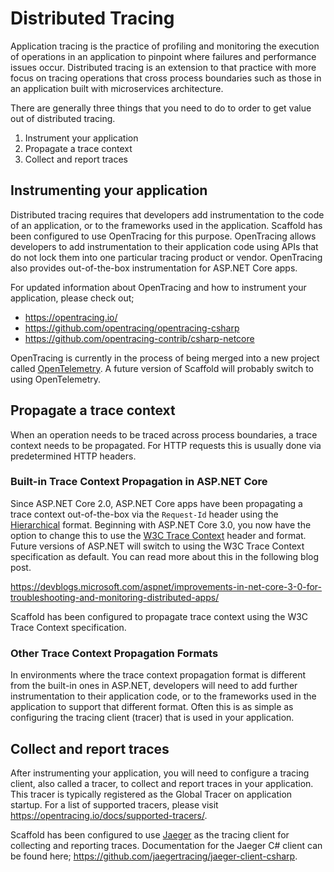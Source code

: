 # Distributed Tracing #

Application tracing is the practice of profiling and monitoring the execution of operations in an application to pinpoint where failures and performance issues occur. Distributed tracing is an extension to that practice with more focus on tracing operations that cross process boundaries such as those in an application built with microservices architecture.

There are generally three things that you need to do to order to get value out of distributed tracing.

1. Instrument your application
2. Propagate a trace context
3. Collect and report traces

## Instrumenting your application ##

Distributed tracing requires that developers add instrumentation to the code of an application, or to the frameworks used in the application. Scaffold has been configured to use OpenTracing for this purpose. OpenTracing allows developers to add instrumentation to their application code using APIs that do not lock them into one particular tracing product or vendor. OpenTracing also provides out-of-the-box instrumentation for ASP.NET Core apps.

For updated information about OpenTracing and how to instrument your application, please check out;

- https://opentracing.io/
- https://github.com/opentracing/opentracing-csharp
- https://github.com/opentracing-contrib/csharp-netcore

OpenTracing is currently in the process of being merged into a new project called [OpenTelemetry](https://opentelemetry.io/). A future version of Scaffold will probably switch to using OpenTelemetry.

## Propagate a trace context ##

When an operation needs to be traced across process boundaries, a trace context needs to be propagated. For HTTP requests this is usually done via predetermined HTTP headers.

### Built-in Trace Context Propagation in ASP.NET Core ###

Since ASP.NET Core 2.0, ASP.NET Core apps have been propagating a trace context out-of-the-box via the `Request-Id` header using the [Hierarchical](https://github.com/dotnet/corefx/blob/master/src/System.Diagnostics.DiagnosticSource/src/HierarchicalRequestId.md) format. Beginning with ASP.NET Core 3.0, you now have the option to change this to use the [W3C Trace Context](https://github.com/w3c/trace-context) header and format. Future versions of ASP.NET will switch to using the W3C Trace Context specification as default. You can read more about this in the following blog post.

https://devblogs.microsoft.com/aspnet/improvements-in-net-core-3-0-for-troubleshooting-and-monitoring-distributed-apps/

Scaffold has been configured to propagate trace context using the W3C Trace Context specification.

### Other Trace Context Propagation Formats ###

In environments where the trace context propagation format is different from the built-in ones in ASP.NET, developers will need to add further instrumentation to their application code, or to the frameworks used in the application to support that different format. Often this is as simple as configuring the tracing client (tracer) that is used in your application.

## Collect and report traces ##

After instrumenting your application, you will need to configure a tracing client, also called a tracer, to collect and report traces in your application. This tracer is typically registered as the Global Tracer on application startup. For a list of supported tracers, please visit https://opentracing.io/docs/supported-tracers/.

Scaffold has been configured to use [Jaeger](https://www.jaegertracing.io/) as the tracing client for collecting and reporting traces. Documentation for the Jaeger C# client can be found here; https://github.com/jaegertracing/jaeger-client-csharp.
